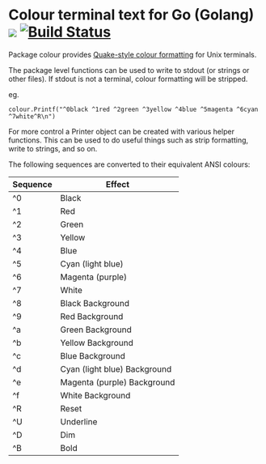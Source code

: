 # Colour terminal text for Go (Golang) [![](https://godoc.org/github.com/alecthomas/colour?status.svg)](http://godoc.org/github.com/alecthomas/colour) [![Build Status](https://travis-ci.org/alecthomas/colour.png)](https://travis-ci.org/alecthomas/colour)

Package colour provides [Quake-style colour formatting][2] for Unix terminals.

The package level functions can be used to write to stdout (or strings or
other files). If stdout is not a terminal, colour formatting will be
stripped.

eg.

    colour.Printf("^0black ^1red ^2green ^3yellow ^4blue ^5magenta ^6cyan ^7white^R\n")


For more control a Printer object can be created with various helper
functions. This can be used to do useful things such as strip formatting,
write to strings, and so on.

The following sequences are converted to their equivalent ANSI colours:

| Sequence | Effect |
| -------- | ------ |
| ^0 | Black |
| ^1 | Red |
| ^2 | Green |
| ^3 | Yellow |
| ^4 | Blue |
| ^5 | Cyan (light blue) |
| ^6 | Magenta (purple) |
| ^7 | White |
| ^8 | Black Background |
| ^9 | Red Background |
| ^a | Green Background |
| ^b | Yellow Background |
| ^c | Blue Background |
| ^d | Cyan (light blue) Background |
| ^e | Magenta (purple) Background |
| ^f | White Background |
| ^R | Reset |
| ^U | Underline |
| ^D | Dim |
| ^B | Bold |

[1]: http://godoc.org/github.com/alecthomas/colour
[2]: http://www.holysh1t.net/quake-live-colors-nickname/
